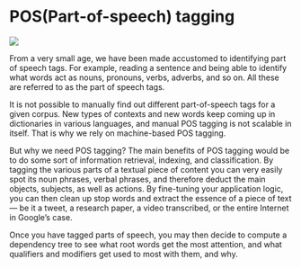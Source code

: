 # POS(Part-of-speech) tagging

![](https://imgur.com/Fc5kKt0)

From a very small age, we have been made accustomed to identifying part of speech tags. For example, reading a sentence and being able to identify what words act as nouns, pronouns, verbs, adverbs, and so on. All these are referred to as the part of speech tags.

It is not possible to manually find out different part-of-speech tags for a given corpus. New types of contexts and new words keep coming up in dictionaries in various languages, and manual POS tagging is not scalable in itself. That is why we rely on machine-based POS tagging.

But why we need POS tagging?
The main benefits of POS tagging would be to do some sort of information retrieval, indexing, and classification. By tagging the various parts of a textual piece of content you can very easily spot its noun phrases, verbal phrases, and therefore deduct the main objects, subjects, as well as actions. By fine-tuning your application logic, you can then clean up stop words and extract the essence of a piece of text — be it a tweet, a research paper, a video transcribed, or the entire Internet in Google’s case.

Once you have tagged parts of speech, you may then decide to compute a dependency tree to see what root words get the most attention, and what qualifiers and modifiers get used to most with them, and why.
